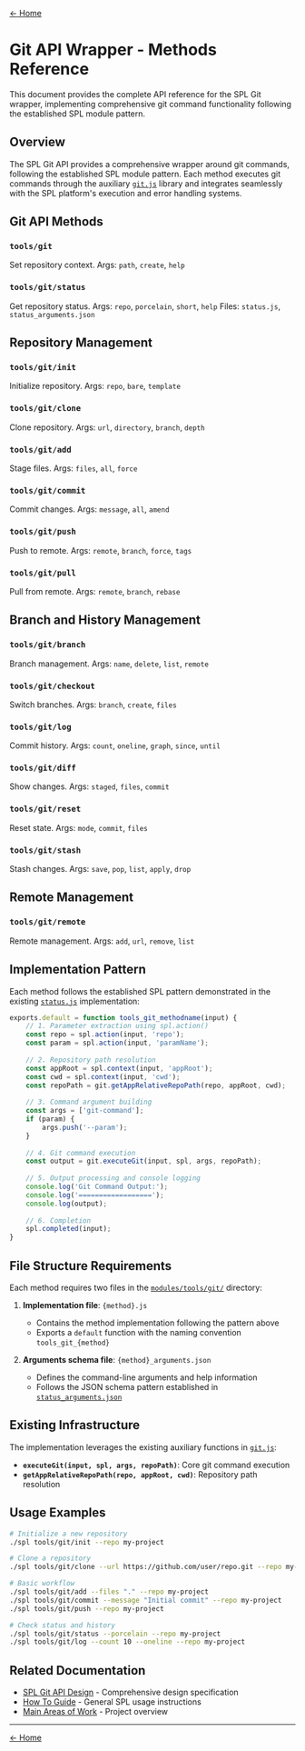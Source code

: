 [← Home](../README.md)

# Git API Wrapper - Methods Reference

This document provides the complete API reference for the SPL Git wrapper, implementing comprehensive git command functionality following the established SPL module pattern.

## Overview

The SPL Git API provides a comprehensive wrapper around git commands, following the established SPL module pattern. Each method executes git commands through the auxiliary [`git.js`](../modules/tools/git/git.js) library and integrates seamlessly with the SPL platform's execution and error handling systems.

## Git API Methods

### `tools/git`
Set repository context. Args: `path`, `create`, `help`

### `tools/git/status`
Get repository status. Args: `repo`, `porcelain`, `short`, `help`
Files: `status.js`, `status_arguments.json`

## Repository Management

### `tools/git/init`
Initialize repository. Args: `repo`, `bare`, `template`

### `tools/git/clone`
Clone repository. Args: `url`, `directory`, `branch`, `depth`

### `tools/git/add`
Stage files. Args: `files`, `all`, `force`

### `tools/git/commit`
Commit changes. Args: `message`, `all`, `amend`

### `tools/git/push`
Push to remote. Args: `remote`, `branch`, `force`, `tags`

### `tools/git/pull`
Pull from remote. Args: `remote`, `branch`, `rebase`

## Branch and History Management

### `tools/git/branch`
Branch management. Args: `name`, `delete`, `list`, `remote`

### `tools/git/checkout`
Switch branches. Args: `branch`, `create`, `files`

### `tools/git/log`
Commit history. Args: `count`, `oneline`, `graph`, `since`, `until`

### `tools/git/diff`
Show changes. Args: `staged`, `files`, `commit`

### `tools/git/reset`
Reset state. Args: `mode`, `commit`, `files`

### `tools/git/stash`
Stash changes. Args: `save`, `pop`, `list`, `apply`, `drop`

## Remote Management

### `tools/git/remote`
Remote management. Args: `add`, `url`, `remove`, `list`

## Implementation Pattern

Each method follows the established SPL pattern demonstrated in the existing [`status.js`](../modules/tools/git/status.js) implementation:

```javascript
exports.default = function tools_git_methodname(input) {
    // 1. Parameter extraction using spl.action()
    const repo = spl.action(input, 'repo');
    const param = spl.action(input, 'paramName');
    
    // 2. Repository path resolution
    const appRoot = spl.context(input, 'appRoot');
    const cwd = spl.context(input, 'cwd');
    const repoPath = git.getAppRelativeRepoPath(repo, appRoot, cwd);
    
    // 3. Command argument building
    const args = ['git-command'];
    if (param) {
        args.push('--param');
    }
    
    // 4. Git command execution
    const output = git.executeGit(input, spl, args, repoPath);
    
    // 5. Output processing and console logging
    console.log('Git Command Output:');
    console.log('==================');
    console.log(output);
    
    // 6. Completion
    spl.completed(input);
}
```

## File Structure Requirements

Each method requires two files in the [`modules/tools/git/`](../modules/tools/git/) directory:

1. **Implementation file**: `{method}.js`
   - Contains the method implementation following the pattern above
   - Exports a `default` function with the naming convention `tools_git_{method}`

2. **Arguments schema file**: `{method}_arguments.json`
   - Defines the command-line arguments and help information
   - Follows the JSON schema pattern established in [`status_arguments.json`](../modules/tools/git/status_arguments.json)

## Existing Infrastructure

The implementation leverages the existing auxiliary functions in [`git.js`](../modules/tools/git/git.js):

- **`executeGit(input, spl, args, repoPath)`**: Core git command execution
- **`getAppRelativeRepoPath(repo, appRoot, cwd)`**: Repository path resolution

## Usage Examples

```bash
# Initialize a new repository
./spl tools/git/init --repo my-project

# Clone a repository
./spl tools/git/clone --url https://github.com/user/repo.git --repo my-clone

# Basic workflow
./spl tools/git/add --files "." --repo my-project
./spl tools/git/commit --message "Initial commit" --repo my-project
./spl tools/git/push --repo my-project

# Check status and history
./spl tools/git/status --porcelain --repo my-project
./spl tools/git/log --count 10 --oneline --repo my-project
```

## Related Documentation

- [SPL Git API Design](spl-git-api-design.md) - Comprehensive design specification
- [How To Guide](how-to.md) - General SPL usage instructions
- [Main Areas of Work](main-areas-of-work.md) - Project overview

---

[← Home](../README.md)